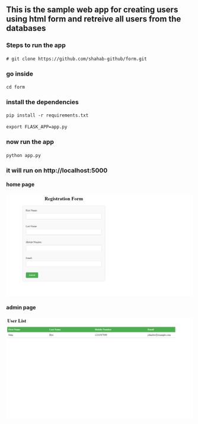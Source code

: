 ## This is the sample web app for creating users using html form and retreive all users from the databases

### Steps to run the app
` # git clone https://github.com/shahab-github/form.git `

### go inside
` cd form `

### install the dependencies
` pip install -r requirements.txt `

` export FLASK_APP=app.py `

### now run the app
` python app.py `

### it will run on http://localhost:5000

#### home page
![home_page-screenshot](images/home.png)


#### admin page
![admin-page](images/admin.png)



